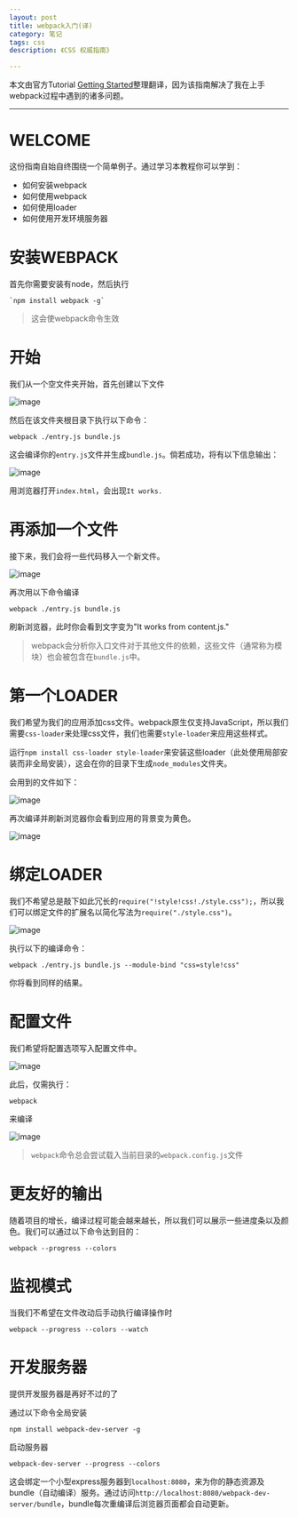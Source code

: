 ```yaml
---
layout: post
title: webpack入门(译)
category: 笔记
tags: css
description: 《CSS 权威指南》

---
```


本文由官方Tutorial [Getting Started](https://webpack.github.io/docs/tutorials/getting-started/)整理翻译，因为该指南解决了我在上手webpack过程中遇到的诸多问题。

---

# WELCOME

这份指南自始自终围绕一个简单例子。通过学习本教程你可以学到：

* 如何安装webpack
* 如何使用webpack
* 如何使用loader
* 如何使用开发环境服务器

# 安装WEBPACK

首先你需要安装有node，然后执行

	`npm install webpack -g`

> 这会使webpack命令生效

# 开始

我们从一个空文件夹开始，首先创建以下文件

![image](https://ooo.0o0.ooo/2015/10/17/5623130e3e6f0.png)

然后在该文件夹根目录下执行以下命令：

	webpack ./entry.js bundle.js
	
这会编译你的`entry.js`文件并生成`bundle.js`。倘若成功，将有以下信息输出：

![image](https://ooo.0o0.ooo/2015/10/17/5623130e40ae6.png)

用浏览器打开`index.html`，会出现`It works.`

# 再添加一个文件

接下来，我们会将一些代码移入一个新文件。

![image](https://ooo.0o0.ooo/2015/10/17/5623130e616f3.png)

再次用以下命令编译

	webpack ./entry.js bundle.js
	
刷新浏览器，此时你会看到文字变为"It works from content.js."

> webpack会分析你入口文件对于其他文件的依赖，这些文件（通常称为模块）也会被包含在`bundle.js`中。

# 第一个LOADER

我们希望为我们的应用添加css文件。webpack原生仅支持JavaScript，所以我们需要`css-loader`来处理css文件，我们也需要`style-loader`来应用这些样式。

运行`npm install css-loader style-loader`来安装这些loader（此处使用局部安装而非全局安装），这会在你的目录下生成`node_modules`文件夹。

会用到的文件如下：

![image](https://ooo.0o0.ooo/2015/10/18/562468f9a72c0.png)


再次编译并刷新浏览器你会看到应用的背景变为黄色。

![image](https://ooo.0o0.ooo/2015/10/17/5623130e3951d.png)

# 绑定LOADER

我们不希望总是敲下如此冗长的`require("!style!css!./style.css");`，所以我们可以绑定文件的扩展名以简化写法为`require("./style.css")`。

![image](https://ooo.0o0.ooo/2015/10/18/5624697c01675.png)

执行以下的编译命令：

	webpack ./entry.js bundle.js --module-bind "css=style!css"
	
你将看到同样的结果。

# 配置文件

我们希望将配置选项写入配置文件中。

![image](https://ooo.0o0.ooo/2015/10/17/5623130e4b155.png)

此后，仅需执行：

	webpack

来编译

![image](https://ooo.0o0.ooo/2015/10/17/562313105e09d.png)

> `webpack`命令总会尝试载入当前目录的`webpack.config.js`文件

# 更友好的输出

随着项目的增长，编译过程可能会越来越长，所以我们可以展示一些进度条以及颜色。我们可以通过以下命令达到目的：

	webpack --progress --colors
	
# 监视模式

当我们不希望在文件改动后手动执行编译操作时

	webpack --progress --colors --watch
	
# 开发服务器

提供开发服务器是再好不过的了

通过以下命令全局安装

	npm install webpack-dev-server -g

启动服务器

	webpack-dev-server --progress --colors
	
这会绑定一个小型express服务器到`localhost:8080`，来为你的静态资源及bundle（自动编译）服务。通过访问`http://localhost:8080/webpack-dev-server/bundle`，bundle每次重编译后浏览器页面都会自动更新。


	
	


